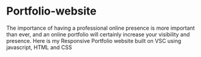 # Portfolio-website
The importance of having a professional online presence is more important than ever, and an online portfolio will certainly increase your visibility and presence. Here is my Responsive Portfolio website built on VSC using javascript, HTML and CSS

